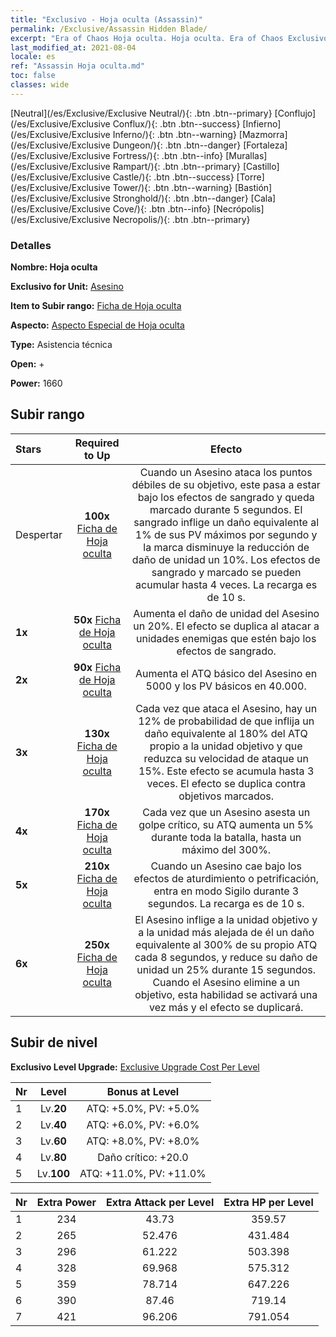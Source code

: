 ```yaml
---
title: "Exclusivo - Hoja oculta (Assassin)"
permalink: /Exclusive/Assassin Hidden Blade/
excerpt: "Era of Chaos Hoja oculta. Hoja oculta. Era of Chaos Exclusivo Hoja oculta. Asesino Exclusivo."
last_modified_at: 2021-08-04
locale: es
ref: "Assassin Hoja oculta.md"
toc: false
classes: wide
---
```

 [Neutral](/es/Exclusive/Exclusive Neutral/){: .btn .btn--primary} [Conflujo](/es/Exclusive/Exclusive Conflux/){: .btn .btn--success} [Infierno](/es/Exclusive/Exclusive Inferno/){: .btn .btn--warning} [Mazmorra](/es/Exclusive/Exclusive Dungeon/){: .btn .btn--danger} [Fortaleza](/es/Exclusive/Exclusive Fortress/){: .btn .btn--info} [Murallas](/es/Exclusive/Exclusive Rampart/){: .btn .btn--primary} [Castillo](/es/Exclusive/Exclusive Castle/){: .btn .btn--success} [Torre](/es/Exclusive/Exclusive Tower/){: .btn .btn--warning} [Bastión](/es/Exclusive/Exclusive Stronghold/){: .btn .btn--danger} [Cala](/es/Exclusive/Exclusive Cove/){: .btn .btn--info} [Necrópolis](/es/Exclusive/Exclusive Necropolis/){: .btn .btn--primary} 

### Detalles
 **Nombre: Hoja oculta** 

 **Exclusivo for Unit:** [Asesino](/es/units/Assassin/) 

 **Item to Subir rango:** [Ficha de Hoja oculta](/es/Items/con_2200/)

 **Aspecto:** [Aspecto Especial de Hoja oculta](/es/Items/con_2199/)

 **Type:** Asistencia técnica

 **Open:** +

 **Power:** 1660

## Subir rango

  |     Stars    |  Required to Up | Efecto |
  |:-------------|:---------------:|:---------------:|
  |  Despertar  | **100x** [Ficha de Hoja oculta](/es/Items/con_2200/) | Cuando un Asesino ataca los puntos débiles de su objetivo, este pasa a estar bajo los efectos de sangrado y queda marcado durante 5 segundos. El sangrado inflige un daño equivalente al 1% de sus PV máximos por segundo y la marca disminuye la reducción de daño de unidad un 10%. Los efectos de sangrado y marcado se pueden acumular hasta 4 veces. La recarga es de 10 s. |
  | **1x** <i class="fas fa-star"/> | **50x** [Ficha de Hoja oculta](/es/Items/con_2200/) | Aumenta el daño de unidad del Asesino un 20%. El efecto se duplica al atacar a unidades enemigas que estén bajo los efectos de sangrado. |
  | **2x** <i class="fas fa-star"/> | **90x** [Ficha de Hoja oculta](/es/Items/con_2200/) | Aumenta el ATQ básico del Asesino en 5000 y los PV básicos en 40.000. |
  | **3x** <i class="fas fa-star"/> | **130x** [Ficha de Hoja oculta](/es/Items/con_2200/) | Cada vez que ataca el Asesino, hay un 12% de probabilidad de que inflija un daño equivalente al 180% del ATQ propio a la unidad objetivo y que reduzca su velocidad de ataque un 15%. Este efecto se acumula hasta 3 veces. El efecto se duplica contra objetivos marcados. |
  | **4x** <i class="fas fa-star"/> | **170x** [Ficha de Hoja oculta](/es/Items/con_2200/) | Cada vez que un Asesino asesta un golpe crítico, su ATQ aumenta un 5% durante toda la batalla, hasta un máximo del 300%. |
  | **5x** <i class="fas fa-star"/> | **210x** [Ficha de Hoja oculta](/es/Items/con_2200/) | Cuando un Asesino cae bajo los efectos de aturdimiento o petrificación, entra en modo Sigilo durante 3 segundos. La recarga es de 10 s. |
  | **6x** <i class="fas fa-star"/> | **250x** [Ficha de Hoja oculta](/es/Items/con_2200/) | El Asesino inflige a la unidad objetivo y a la unidad más alejada de él un daño equivalente al 300% de su propio ATQ cada 8 segundos, y reduce su daño de unidad un 25% durante 15 segundos. Cuando el Asesino elimine a un objetivo, esta habilidad se activará una vez más y el efecto se duplicará. |


## Subir de nivel
 **Exclusivo Level Upgrade:** [Exclusive Upgrade Cost Per Level](/Exclusive/ExclusiveUpgradeCostPerLevel/)

  |  Nr  |   Level  | Bonus at Level |
  |:-----|:--------:|:--------------:|
  | 1 | Lv.**20** | ATQ: +5.0%, PV: +5.0% |
  | 2 | Lv.**40** | ATQ: +6.0%, PV: +6.0% |
  | 3 | Lv.**60** | ATQ: +8.0%, PV: +8.0% |
  | 4 | Lv.**80** | Daño crítico: +20.0 |
  | 5 | Lv.**100** | ATQ: +11.0%, PV: +11.0% |


  |  Nr  |  Extra Power | Extra Attack per Level | Extra HP per Level |
  |:-----|:--------:|:--------:|:--------:|
  | 1 | 234 | 43.73 | 359.57 |
  | 2 | 265 | 52.476 | 431.484 |
  | 3 | 296 | 61.222 | 503.398 |
  | 4 | 328 | 69.968 | 575.312 |
  | 5 | 359 | 78.714 | 647.226 |
  | 6 | 390 | 87.46 | 719.14 |
  | 7 | 421 | 96.206 | 791.054 |


